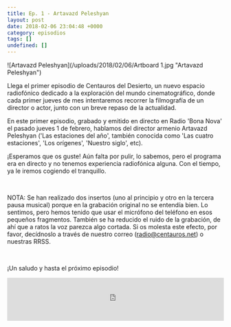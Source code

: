 ```yaml
---
title: Ep. 1 - Artavazd Peleshyan
layout: post
date: 2018-02-06 23:04:48 +0000
category: episodios
tags: []
undefined: []
---
```

![Artavazd Peleshyan](/uploads/2018/02/06/Artboard 1.jpg "Artavazd Peleshyan")

Llega el primer episodio de Centauros del Desierto, un nuevo espacio  radiofónico dedicado a la exploración del mundo cinematográfico, donde  cada primer jueves de mes intentaremos recorrer la filmografía de un  director o actor, junto con un breve repaso de la actualidad.

En  este primer episodio, grabado y emitido en directo en Radio 'Bona Nova'  el pasado jueves 1 de febrero, hablamos del director armenio Artavazd  Peleshyan ('Las estaciones del año', también conocida como 'Las cuatro  estaciones', 'Los orígenes', 'Nuestro siglo', etc).

¡Esperamos que  os guste! Aún falta por pulir, lo sabemos, pero el programa era en  directo y no tenemos experiencia radiofónica alguna. Con el tiempo, ya  le iremos cogiendo el tranquillo.

 

NOTA: Se han realizado  dos insertos (uno al principio y otro en la tercera pausa musical)  porque en la grabación original no se entendía bien. Lo sentimos, pero  hemos tenido que usar el micrófono del teléfono en esos pequeños  fragmentos. También se ha reducido el ruido de la grabación, de ahí que a  ratos la voz parezca algo cortada. Si os molesta este efecto, por  favor, decídnoslo a través de nuestro correo (radio@centauros.net) o  nuestras RRSS.

 

¡Un saludo y hasta el próximo episodio!

<iframe src="https://www.podbean.com/media/player/imdsq-86eb50?from=yiiadmin&skin=1&btn-skin=108&share=1&fonts=Helvetica&auto=0&download=0&rtl=0" scrolling="no" data-name="pb-iframe-player" width="100%" height="100" frameborder="0"></iframe>